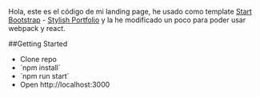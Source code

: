 

Hola, este es el código de mi landing page, he usado como template [Start Bootstrap](http://startbootstrap.com/) - [Stylish Portfolio](http://startbootstrap.com/template-overviews/stylish-portfolio/) y la he modificado un poco para poder usar webpack y react.

##Getting Started

* Clone repo
* ´npm install´ 
* ´npm run start´  
* Open http://localhost:3000 